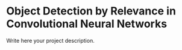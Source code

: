 # Object Detection by Relevance in Convolutional Neural Networks
Write here your project description.